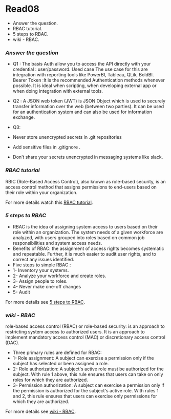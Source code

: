 # Read08
* Answer the question.
* RBAC tutorial.
* 5 steps to RBAC.
* wiki - RBAC.

### *Answer the question*
- Q1 : The basis Auth allow you to access the API directly with your credential : user/password. Used case
The use case for this are integration with reporting tools like PowerBI, Tableau, QLik, BoldBI.
Bearer Token :It is the recommended Authentication methods whenever possible. It is ideal when scripting, when 
developing external app or when doing integration with external tools.

- Q2 : A JSON web token (JWT) is JSON Object which is used to securely transfer information over the web (between two parties). It can be used for an authentication system and can also be used for information exchange.

- Q3: 
-  Never store unencrypted secrets in .git repositories
-  Add sensitive files in .gitignore .
- Don’t share your secrets unencrypted in messaging systems like slack.

### *RBAC tutorial*
RBIC (Role-Based Access Control), also known as role-based security, is an access control method that assigns 
permissions to end-users based on their role within your organization. 

For more details watch this [RBAC tutorial](https://www.youtube.com/watch?v=C4NP8Eon3cA).

### *5 steps to RBAC*
- RBAC is the idea of assigning system access to users based on their role within an organization. The system 
needs of a given workforce are analyzed, with users grouped into roles based on common job responsibilities and 
system access needs.
- Benefits of RBAC: the assignment of access rights becomes systematic and repeatable. Further, it is much easier 
to audit user rights, and to correct any issues identified.
- Five steps to simple RBAC :
- 1- Inventory your systems.
- 2- Analyze your workforce and create roles.
- 3- Assign people to roles.
- 4- Never make one-off changes
- 5- Audit

For more details see [5 steps to RBAC](https://www.csoonline.com/article/3060780/5-steps-to-simple-role-based-access-control.html).

### *wiki - RBAC*
role-based access control (RBAC) or role-based security: is an approach to restricting system access to authorized 
users. It is an approach to implement mandatory access control (MAC) or discretionary access control (DAC).
- Three primary rules are defined for RBAC:
- 1- Role assignment: A subject can exercise a permission only if the subject has selected or been assigned a role.
- 2- Role authorization: A subject's active role must be authorized for the subject. With rule 1 above, this rule 
ensures that users can take on only roles for which they are authorized.
- 3- Permission authorization: A subject can exercise a permission only if the permission is authorized for the 
subject's active role. With rules 1 and 2, this rule ensures that users can exercise only permissions for which 
they are authorized.

For more details see [wiki - RBAC](https://en.wikipedia.org/wiki/Role-based_access_control).
